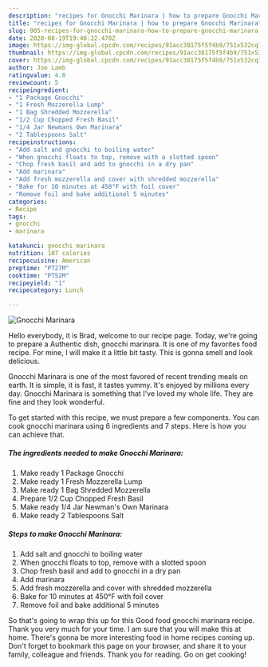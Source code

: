 ```yaml
---
description: "recipes for Gnocchi Marinara | how to prepare Gnocchi Marinara"
title: "recipes for Gnocchi Marinara | how to prepare Gnocchi Marinara"
slug: 905-recipes-for-gnocchi-marinara-how-to-prepare-gnocchi-marinara
date: 2020-08-19T19:40:22.478Z
image: https://img-global.cpcdn.com/recipes/91acc38175f5f4b9/751x532cq70/gnocchi-marinara-recipe-main-photo.jpg
thumbnail: https://img-global.cpcdn.com/recipes/91acc38175f5f4b9/751x532cq70/gnocchi-marinara-recipe-main-photo.jpg
cover: https://img-global.cpcdn.com/recipes/91acc38175f5f4b9/751x532cq70/gnocchi-marinara-recipe-main-photo.jpg
author: Joe Lamb
ratingvalue: 4.8
reviewcount: 5
recipeingredient:
- "1 Package Gnocchi"
- "1 Fresh Mozzerella Lump"
- "1 Bag Shredded Mozzerella"
- "1/2 Cup Chopped Fresh Basil"
- "1/4 Jar Newmans Own Marinara"
- "2 Tablespoons Salt"
recipeinstructions:
- "Add salt and gnocchi to boiling water"
- "When gnocchi floats to top, remove with a slotted spoon"
- "Chop fresh basil and add to gnocchi in a dry pan"
- "Add marinara"
- "Add fresh mozzerella and cover with shredded mozzerella"
- "Bake for 10 minutes at 450°F with foil cover"
- "Remove foil and bake additional 5 minutes"
categories:
- Recipe
tags:
- gnocchi
- marinara

katakunci: gnocchi marinara 
nutrition: 107 calories
recipecuisine: American
preptime: "PT27M"
cooktime: "PT52M"
recipeyield: "1"
recipecategory: Lunch

---
```



![Gnocchi Marinara](https://img-global.cpcdn.com/recipes/91acc38175f5f4b9/751x532cq70/gnocchi-marinara-recipe-main-photo.jpg)

Hello everybody, it is Brad, welcome to our recipe page. Today, we're going to prepare a Authentic dish, gnocchi marinara. It is one of my favorites food recipe. For mine, I will make it a little bit tasty. This is gonna smell and look delicious.

Gnocchi Marinara is one of the most favored of recent trending meals on earth. It is simple, it is fast, it tastes yummy. It's enjoyed by millions every day. Gnocchi Marinara is something that I've loved my whole life. They are fine and they look wonderful.




To get started with this recipe, we must prepare a few components. You can cook gnocchi marinara using 6 ingredients and 7 steps. Here is how you can achieve that.

<!--inarticleads1-->

##### The ingredients needed to make Gnocchi Marinara:

1. Make ready 1 Package Gnocchi
1. Make ready 1 Fresh Mozzerella Lump
1. Make ready 1 Bag Shredded Mozzerella
1. Prepare 1/2 Cup Chopped Fresh Basil
1. Make ready 1/4 Jar Newman&#39;s Own Marinara
1. Make ready 2 Tablespoons Salt




<!--inarticleads2-->

##### Steps to make Gnocchi Marinara:

1. Add salt and gnocchi to boiling water
1. When gnocchi floats to top, remove with a slotted spoon
1. Chop fresh basil and add to gnocchi in a dry pan
1. Add marinara
1. Add fresh mozzerella and cover with shredded mozzerella
1. Bake for 10 minutes at 450°F with foil cover
1. Remove foil and bake additional 5 minutes




So that's going to wrap this up for this Good food gnocchi marinara recipe. Thank you very much for your time. I am sure that you will make this at home. There's gonna be more interesting food in home recipes coming up. Don't forget to bookmark this page on your browser, and share it to your family, colleague and friends. Thank you for reading. Go on get cooking!
